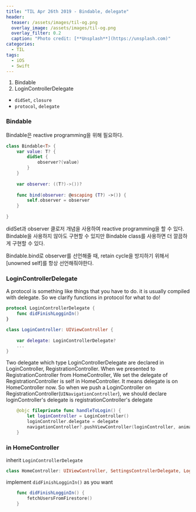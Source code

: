 ```yaml
---
title: "TIL Apr 26th 2019 - Bindable, delegate"
header:
  teaser: /assets/images/til-og.png
  overlay_image: /assets/images/til-og.png
  overlay_filter: 0.2
  caption: "Photo credit: [**Unsplash**](https://unsplash.com)"
categories:
  - TIL
tags:
  - iOS
  - Swift
---
```




1. Bindable
2. LoginControllerDelegate



- `didSet`, `closure`
- `protocol`, `delegate`



### Bindable

Bindable은 reactive programming을 위해 필요하다.

```swift
class Bindable<T> {
    var value: T? {
        didSet {
            observer?(value)
        }
    }
    
    var observer: ((T?)->())?
    
    func bind(observer: @escaping (T?) ->()) {
        self.observer = observer
    }
    
}
```

didSet과 observer 클로저 개념을 사용하여 reactive programming을 할 수 있다. Bindable을 사용하지 않아도 구현할 수 있지만 Bindable class를 사용하면 더 깔끔하게 구현할 수 있다.



Bindable.bind로 observer를 선언해줄 때, retain cycle을 방지하기 위해서 [unowned self]를 항상 선언해줘야한다.



### LoginControllerDelegate

A protocol is something like things that you have to do. it is usually compiled with delegate.
So we clarify functions in protocol for what to do!

```swift
protocol LoginControllerDelegate {
    func didFinishLogginIn()
}

class LoginController: UIViewController {
    
    var delegate: LoginControllerDelegate?
    ...
}
```

Two delegate which type LoginControllerDelegate are declared in LoginController, RegistrationController.  When we presented to RegistrationController from HomeController, We set the delegate of RegistrationController is self in HomeController. It means delegate is on HomeController now. So when we push a LoginController on RegistrationController(`UINavigationController`), we should declare loginController's delegate is registrationController's delegate

```swift
    @objc fileprivate func handleToLogin() {
        let loginController = LoginController()
        loginController.delegate = delegate
        navigationController?.pushViewController(loginController, animated: true)
    }
```



### in HomeController

inherit `LoginControllerDelegate`

```swift
class HomeController: UIViewController, SettingsControllerDelegate, LoginControllerDelegate, CardViewDelegate {
```

implement `didFinishLogginIn()` as you want

```swift
    func didFinishLogginIn() {
        fetchUsersFromFirestore()
    }
```


